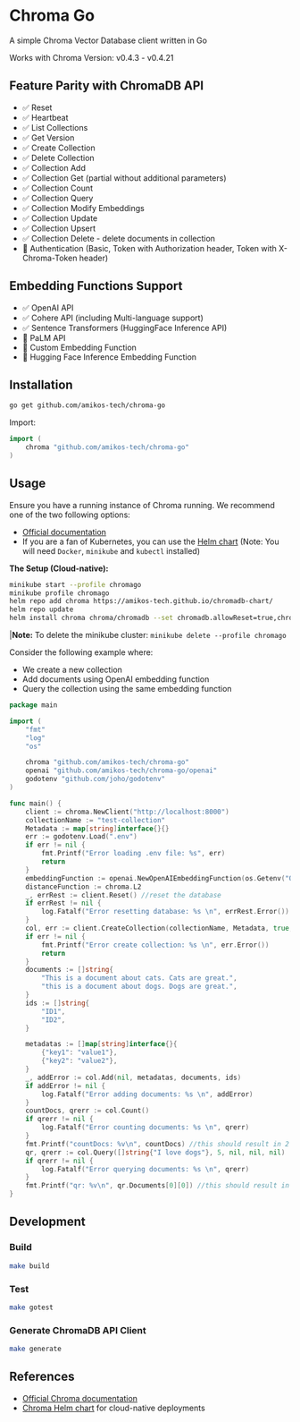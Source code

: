 # Chroma Go

A simple Chroma Vector Database client written in Go

Works with Chroma Version: v0.4.3 - v0.4.21

## Feature Parity with ChromaDB API

- ✅ Reset
- ✅ Heartbeat
- ✅ List Collections
- ✅ Get Version
- ✅ Create Collection
- ✅ Delete Collection
- ✅ Collection Add
- ✅ Collection Get (partial without additional parameters)
- ✅ Collection Count
- ✅ Collection Query
- ✅ Collection Modify Embeddings
- ✅ Collection Update
- ✅ Collection Upsert
- ✅ Collection Delete - delete documents in collection
- 🚫 Authentication (Basic, Token with Authorization header, Token with X-Chroma-Token header)

## Embedding Functions Support

- ✅ OpenAI API
- ✅ Cohere API (including Multi-language support)
- ✅ Sentence Transformers (HuggingFace Inference API)
- 🚫 PaLM API
- 🚫 Custom Embedding Function
- 🚫 Hugging Face Inference Embedding Function

## Installation

```bash
go get github.com/amikos-tech/chroma-go
```

Import:

```go
import (
    chroma "github.com/amikos-tech/chroma-go"
)
```

## Usage


Ensure you have a running instance of Chroma running. We recommend one of the two following options:

- [Official documentation](https://docs.trychroma.com/usage-guide#running-chroma-in-clientserver-mode)
- If you are a fan of Kubernetes, you can use the [Helm chart](https://github.com/amikos-tech/chromadb-chart) (Note: You
  will need `Docker`, `minikube` and `kubectl` installed)


**The Setup (Cloud-native):**

```bash
minikube start --profile chromago
minikube profile chromago
helm repo add chroma https://amikos-tech.github.io/chromadb-chart/
helm repo update
helm install chroma chroma/chromadb --set chromadb.allowReset=true,chromadb.apiVersion=0.4.5
```

|**Note:** To delete the minikube cluster: `minikube delete --profile chromago`

Consider the following example where:

- We create a new collection
- Add documents using OpenAI embedding function
- Query the collection using the same embedding function

```go
package main

import (
	"fmt"
	"log"
	"os"

	chroma "github.com/amikos-tech/chroma-go"
	openai "github.com/amikos-tech/chroma-go/openai"
	godotenv "github.com/joho/godotenv"
)

func main() {
	client := chroma.NewClient("http://localhost:8000")
	collectionName := "test-collection"
	Metadata := map[string]interface{}{}
	err := godotenv.Load(".env")
	if err != nil {
		fmt.Printf("Error loading .env file: %s", err)
		return
	}
	embeddingFunction := openai.NewOpenAIEmbeddingFunction(os.Getenv("OPENAI_API_KEY")) //create a new OpenAI Embedding function
	distanceFunction := chroma.L2
	_, errRest := client.Reset() //reset the database
	if errRest != nil {
		log.Fatalf("Error resetting database: %s \n", errRest.Error())
	}
	col, err := client.CreateCollection(collectionName, Metadata, true, embeddingFunction, distanceFunction)
	if err != nil {
		fmt.Printf("Error create collection: %s \n", err.Error())
		return
	}
	documents := []string{
		"This is a document about cats. Cats are great.",
		"this is a document about dogs. Dogs are great.",
	}
	ids := []string{
		"ID1",
		"ID2",
	}

	metadatas := []map[string]interface{}{
		{"key1": "value1"},
		{"key2": "value2"},
	}
	_, addError := col.Add(nil, metadatas, documents, ids)
	if addError != nil {
		log.Fatalf("Error adding documents: %s \n", addError)
	}
	countDocs, qrerr := col.Count()
	if qrerr != nil {
		log.Fatalf("Error counting documents: %s \n", qrerr)
	}
	fmt.Printf("countDocs: %v\n", countDocs) //this should result in 2
	qr, qrerr := col.Query([]string{"I love dogs"}, 5, nil, nil, nil)
	if qrerr != nil {
		log.Fatalf("Error querying documents: %s \n", qrerr)
	}
	fmt.Printf("qr: %v\n", qr.Documents[0][0]) //this should result in the document about dogs
}
```

## Development

### Build

```bash
make build
```

### Test

```bash
make gotest
```

### Generate ChromaDB API Client

```bash
make generate 
```


## References

- [Official Chroma documentation](https://docs.trychroma.com/)
- [Chroma Helm chart](https://github.com/amikos-tech/chromadb-chart) for cloud-native deployments
